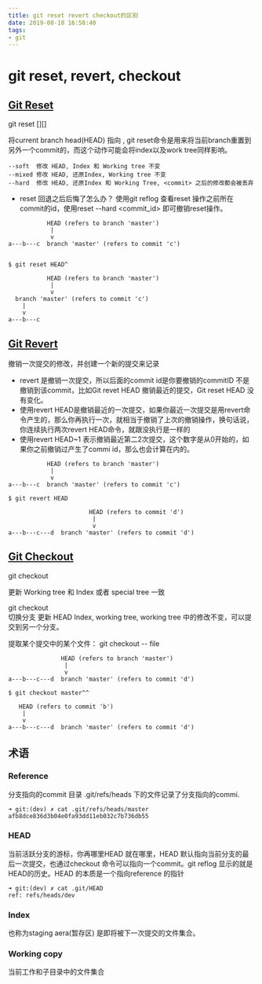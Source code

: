 ```yaml
---
title: git reset revert checkout的区别
date: 2019-08-18 16:58:40
tags:
- git
---
```


# git reset, revert, checkout


## [Git Reset](https://git-scm.com/docs/git-reset)

git reset [<mode>][<commit>]

将current branch head(HEAD) 指向 <commit>, git reset命令是用来将当前branch重置到另外一个commit的，而这个动作可能会将index以及work tree同样影响。

```
--soft  修改 HEAD, Index 和 Working tree 不变 
--mixed 修改 HEAD, 还原Index, Working tree 不变
--hard  修改 HEAD, 还原Index 和 Working Tree, <commit> 之后的修改都会被丢弃
```


* reset 回退之后后悔了怎么办？ 使用git reflog 查看reset 操作之前所在commit的id，使用reset --hard <commit_id> 即可撤销reset操作。

```
           HEAD (refers to branch 'master')
            |
            v
a---b---c  branch 'master' (refers to commit 'c')


$ git reset HEAD^

           HEAD (refers to branch 'master')
            |
            v
  branch 'master' (refers to commit 'c')
    |
    v
a---b---c

```


## [Git Revert](https://git-scm.com/docs/git-revert) 

撤销一次提交的修改，并创建一个新的提交来记录

* revert 是撤销一次提交，所以后面的commit id是你要撤销的commitID 不是撤销到该commit，比如Git revet HEAD 撤销最近的提交，Git reset HEAD 没有变化。
*  使用revert HEAD是撤销最近的一次提交，如果你最近一次提交是用revert命令产生的，那么你再执行一次，就相当于撤销了上次的撤销操作，换句话说，你连续执行两次revert HEAD命令，就跟没执行是一样的
*  使用revert HEAD~1 表示撤销最近第二2次提交，这个数字是从0开始的，如果你之前撤销过产生了commi id，那么也会计算在内的。


```
           HEAD (refers to branch 'master')
            |
            v
a---b---c  branch 'master' (refers to commit 'c')

$ git revert HEAD

                       HEAD (refers to commit 'd')
                        |
                        v
a---b---c---d  branch 'master' (refers to commit 'd')
```

## [Git Checkout]()

git checkout 

更新 Working tree 和 Index 或者 special tree 一致

git checkout <branch>  
切换分支 更新 HEAD Index, working tree, working tree 中的修改不变，可以提交到另一个分支。

提取某个提交中的某个文件： 
git checkout <commit> -- file

```
               HEAD (refers to branch 'master')
                |
                v
a---b---c---d  branch 'master' (refers to commit 'd')

$ git checkout master^^

   HEAD (refers to commit 'b')
    |
    v
a---b---c---d  branch 'master' (refers to commit 'd')

```

## 术语

### Reference
分支指向的commit 目录 .git/refs/heads 下的文件记录了分支指向的commi.
```
➜ git:(dev) ✗ cat .git/refs/heads/master
afb8dce836d3b04e0fa93dd11eb032c7b736db55
```

### HEAD
当前活跃分支的游标，你再哪里HEAD 就在哪里，HEAD 默认指向当前分支的最后一次提交，也通过checkout 命令可以指向一个commit。git reflog 显示的就是HEAD的历史。HEAD 的本质是一个指向reference 的指针
```
➜ git:(dev) ✗ cat .git/HEAD
ref: refs/heads/dev
```

### Index
也称为staging aera(暂存区) 是即将被下一次提交的文件集合。

### Working copy
当前工作和子目录中的文件集合
